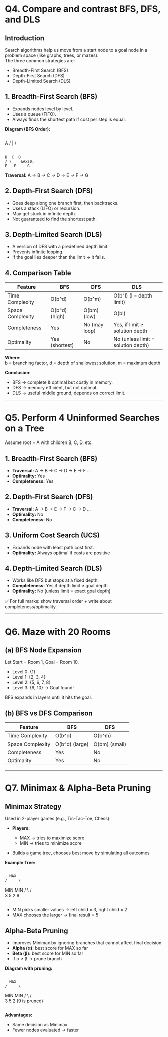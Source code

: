 # Q4. Compare and contrast BFS, DFS, and DLS

## Introduction
Search algorithms help us move from a start node to a goal node in a problem space (like graphs, trees, or mazes).  
The three common strategies are:  
- Breadth-First Search (BFS)  
- Depth-First Search (DFS)  
- Depth-Limited Search (DLS)  

## 1. Breadth-First Search (BFS)
- Expands nodes level by level.  
- Uses a queue (FIFO).  
- Always finds the shortest path if cost per step is equal.  

**Diagram (BFS Order):**
```

```
  A
/ | \
```

B  C  D
/ \    &#x20;
E   F     G

```
**Traversal:** A → B → C → D → E → F → G  

## 2. Depth-First Search (DFS)
- Goes deep along one branch first, then backtracks.  
- Uses a stack (LIFO) or recursion.  
- May get stuck in infinite depth.  
- Not guaranteed to find the shortest path.  

## 3. Depth-Limited Search (DLS)
- A version of DFS with a predefined depth limit.  
- Prevents infinite looping.  
- If the goal lies deeper than the limit → it fails.  

## 4. Comparison Table

| Feature           | BFS               | DFS             | DLS                   |
|------------------|-----------------|----------------|----------------------|
| Time Complexity   | O(b^d)          | O(b^m)         | O(b^l) (l = depth limit) |
| Space Complexity  | O(b^d) (high)   | O(bm) (low)    | O(bl)                 |
| Completeness      | Yes             | No (may loop)  | Yes, if limit ≥ solution depth |
| Optimality        | Yes (shortest)  | No             | No (unless limit = solution depth) |

**Where:**  
b = branching factor, d = depth of shallowest solution, m = maximum depth  

**Conclusion:**  
- BFS → complete & optimal but costly in memory.  
- DFS → memory efficient, but not optimal.  
- DLS → useful middle ground, depends on correct limit.

---

# Q5. Perform 4 Uninformed Searches on a Tree

Assume root = A with children B, C, D, etc.

## 1. Breadth-First Search (BFS)
- **Traversal:** A → B → C → D → E → F …  
- **Optimality:** Yes  
- **Completeness:** Yes  

## 2. Depth-First Search (DFS)
- **Traversal:** A → B → E → F → C → D …  
- **Optimality:** No  
- **Completeness:** No  

## 3. Uniform Cost Search (UCS)
- Expands node with least path cost first.  
- **Optimality:** Always optimal if costs are positive  

## 4. Depth-Limited Search (DLS)
- Works like DFS but stops at a fixed depth.  
- **Completeness:** Yes if depth limit ≥ goal depth  
- **Optimality:** No (unless limit = exact goal depth)  

✅ For full marks: show traversal order + write about completeness/optimality.

---

# Q6. Maze with 20 Rooms

## (a) BFS Node Expansion
Let Start = Room 1, Goal = Room 10.

- Level 0: {1}  
- Level 1: {2, 3, 4}  
- Level 2: {5, 6, 7, 8}  
- Level 3: {9, 10} → Goal found!  

BFS expands in layers until it hits the goal.

## (b) BFS vs DFS Comparison

| Feature           | BFS               | DFS             |
|------------------|-----------------|----------------|
| Time Complexity   | O(b^d)          | O(b^m)         |
| Space Complexity  | O(b^d) (large)  | O(bm) (small)  |
| Completeness      | Yes             | No             |
| Optimality        | Yes             | No             |

---

# Q7. Minimax & Alpha-Beta Pruning

## Minimax Strategy
Used in 2-player games (e.g., Tic-Tac-Toe, Chess).  

- **Players:**  
  - MAX → tries to maximize score  
  - MIN → tries to minimize score  

- Builds a game tree, chooses best move by simulating all outcomes  

**Example Tree:**
```

```
      MAX
    /     \
  MIN      MIN
 / \       / \
3   5     2   9
```

```
- MIN picks smaller values → left child = 3, right child = 2  
- MAX chooses the larger → final result = 5  

## Alpha-Beta Pruning
- Improves Minimax by ignoring branches that cannot affect final decision  
- **Alpha (α):** best score for MAX so far  
- **Beta (β):** best score for MIN so far  
- If α ≥ β → prune branch  

**Diagram with pruning:**
```

```
      MAX
    /     \
  MIN      MIN
 / \       / \
3   5     2   (9 is pruned)
```

```

**Advantages:**  
- Same decision as Minimax  
- Fewer nodes evaluated → faster
